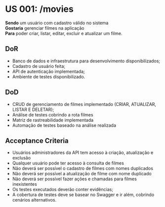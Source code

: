 # US 001: /movies

**Sendo** um usuário com cadastro válido no sistema\
**Gostaria** gerenciar filmes na aplicação\
**Para** poder criar, listar, editar, excluir e atualizar um filme.

## DoR

- Banco de dados e infraestrutura para desenvolvimento disponibilizados;
- Cadastro de usuário feita;
- API de autenticação implementada; 
- Ambiente de testes disponibilizado.

## DoD

- CRUD de gerenciamento de filmes implementado (CRIAR, ATUALIZAR, LISTAR E DELETAR);
- Análise de testes cobrindo a rota filmes
- Matriz de rastreabilidade implementada
- Automação de testes baseado na análise realizada

## Acceptance Criteria

- Usuários administradores da API tem acesso à criação, atualização e exclusão
- Qualquer usuário pode ter acesso à consulta de filmes
- Não deverá ser possível o cadastro de filmes com nomes duplicados
- Não deverá ser possível a atualização de filme com nome duplicado
- Não deverá ser possível fazer ações e chamadas para filmes inexistentes
- Os testes executados deverão conter evidências;
- A cobertura de testes deve se basear no Swagger e ir além, cobrindo cenários alternativos.

